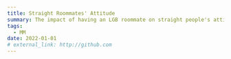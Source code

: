 ```yaml
---
title: Straight Roommates' Attitude
summary: The impact of having an LGB roommate on straight people's attitudes
tags:
  - MM
date: 2022-01-01
# external_link: http://github.com
---
```

